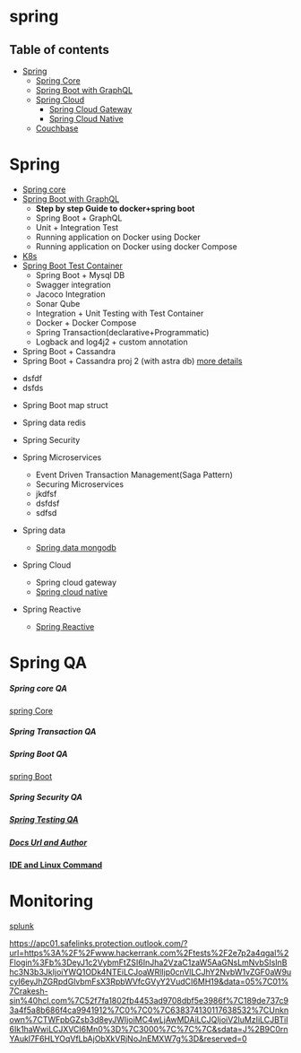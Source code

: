 # spring

## Table of contents
- [Spring](#spring)
  - [Spring Core](#spring-core)
  - [Spring Boot with GraphQL](#spring-boot-with-graphql)
  - [Spring Cloud](#spring-cloud)
    - [Spring Cloud Gateway](https://github.com/singhrakeshgkp/spring-cloud-gateway/blob/main/readme.md)
    - [Spring Cloud Native](https://github.com/singhrakeshgkp/spring-cloud-native)
  - [Couchbase](https://github.com/singhrakeshgkp/couchbase) 


# Spring
 * [Spring core](/spring_core/spring-core.md)
 * [Spring Boot with GraphQL](springboot-graphql/README.md)
   - **Step by step Guide to docker+spring boot**
   - Spring Boot + GraphQL
   - Unit + Integration Test
   - Running application on Docker using Docker
   - Running application on Docker using docker Compose
 * [K8s](https://github.com/singhrakeshgkp/K8s#readme)
 * [Spring Boot Test Container](/springboot-testcontainer/readme.md)
   - Spring Boot + Mysql DB
   - Swagger integration
   - Jacoco Integration
   - Sonar Qube
   - Integration + Unit Testing with Test Container
   - Docker + Docker Compose
   - Spring Transaction(declarative+Programmatic)
   - Logback and log4j2 + custom annotation 
 * Spring Boot + Cassandra
 * Spring Boot + Cassandra proj 2 (with astra db) [more details](spring-cassandra-proj2/readme.md)
  - dsfdf
  - dsfds
  
 * Spring Boot map struct
 * Spring data redis
 * Spring Security
 * Spring Microservices
   - Event Driven Transaction Management(Saga Pattern)
   - Securing Microservices
   - jkdfsf
   - dsfdsf
   - sdfsd
* Spring data
  - [Spring data mongodb](/spring-data/spring-data-mongo/mongodb.md)
* Spring Cloud
  - Spring cloud gateway
  - [Spring cloud native](https://github.com/singhrakeshgkp/spring-cloud-native/blob/main/README.md)
 
* Spring Reactive
   - [Spring Reactive](https://github.com/singhrakeshgkp/spring-reactive/tree/master#readme)
# Spring QA
##### Spring core QA
[spring Core](/spingcoreqa.md)
##### Spring Transaction QA
##### Spring Boot QA
[spring Boot](/spingbootqa.md)
##### Spring Security QA
##### [Spring Testing QA](/spring-testing.md)
##### [Docs Url and Author](/impurlsandauthor.md)
#### [IDE and Linux Command](/IDEAndLinuxCommand.md)

# Monitoring
[splunk](/splunk.md)   

https://apc01.safelinks.protection.outlook.com/?url=https%3A%2F%2Fwww.hackerrank.com%2Ftests%2F2e7p2a4qgal%2Flogin%3Fb%3DeyJ1c2VybmFtZSI6InJha2VzaC1zaW5AaGNsLmNvbSIsInBhc3N3b3JkIjoiYWQ1ODk4NTEiLCJoaWRlIjp0cnVlLCJhY2NvbW1vZGF0aW9ucyI6eyJhZGRpdGlvbmFsX3RpbWVfcGVyY2VudCI6MH19&data=05%7C01%7Crakesh-sin%40hcl.com%7C52f7fa1802fb4453ad9708dbf5e3986f%7C189de737c93a4f5a8b686f4ca9941912%7C0%7C0%7C638374130117638532%7CUnknown%7CTWFpbGZsb3d8eyJWIjoiMC4wLjAwMDAiLCJQIjoiV2luMzIiLCJBTiI6Ik1haWwiLCJXVCI6Mn0%3D%7C3000%7C%7C%7C&sdata=J%2B9C0rnYAukl7F6HLYOqVfLbAjObXkVRjNoJnEMXW7g%3D&reserved=0
